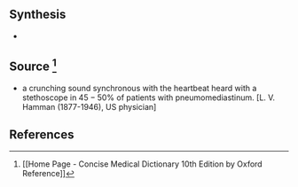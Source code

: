 ## Synthesis
- 
## Source [^1]
- a crunching sound synchronous with the heartbeat heard with a stethoscope in $45-50 \%$ of patients with pneumomediastinum. \[L. V. Hamman (1877-1946), US physician]
## References

[^1]: [[Home Page - Concise Medical Dictionary 10th Edition by Oxford Reference]]